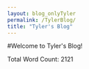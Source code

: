 ```yaml
---
layout: blog_onlyTyler
permalink: /TylerBlog/
title: "Tyler's Blog"
---
```


#Welcome to Tyler's Blog!

Total Word Count: 2121
